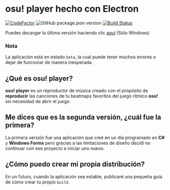 # osu! player hecho con Electron
[![CodeFactor](https://www.codefactor.io/repository/github/alexazumi/osu-player-v2/badge)](https://www.codefactor.io/repository/github/alexazumi/osu-player-v2)
![GitHub package.json version](https://img.shields.io/github/package-json/v/alexazumi/osu-player-v2)
[![Build Status](https://travis-ci.com/AlexAzumi/osu-player-v2.svg?branch=master)](https://travis-ci.com/AlexAzumi/osu-player-v2)

Puedes decargar la última versión haciendo clic [aquí](https://github.com/AlexAzumi/osu-player-v2/releases/latest) (Sólo Windows)

### Nota
La aplicación está en estado `beta`, la cual puede tener muchos errores o dejar de funcionar de manera inesperada.

## ¿Qué es osu! player?
**osu! player** es un reproductor de música creado con el propósito de **reproducir** las canciones de tu beatmaps favoritos del juego rítmico **osu!** sin necesidad de abrir el juego.

## Me dices que es la segunda versión, ¿cuál fue la primera?
La primera versión fue una aplicación que creé en un día programado en **C#** y **Windows Forms** pero gracias a las limitaciones de diseño decidí no continuar con ese proyecto e iniciar uno nuevo.

## ¿Cómo puedo crear mi propia distribución?
En un futuro, cuando la aplicación sea estable, publicaré una pequeña guía de cómo crear tu propio `build`.

